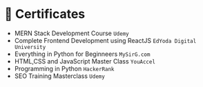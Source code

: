 # 🥇 Certificates
- MERN Stack Development Course `Udemy`
- Complete Frontend Development using ReactJS `EdYoda Digital University`
- Everything in Python for Beginneers `MySirG.com`
- HTML,CSS and JavaScript Master Class `YouAccel`
- Programming in Python `HackerRank`
- SEO Training Masterclass `Udemy`
